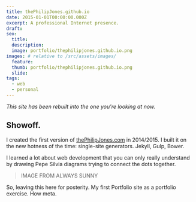 ```yaml
---
title: thePhilipJones.github.io
date: 2015-01-01T00:00:00.000Z
excerpt: A professional Internet presence.
draft:
seo:
  title:
  description:
  image: portfolio/thephilipjones.github.io.png
images: # relative to /src/assets/images/
  feature:
  thumb: portfolio/thephilipjones.github.io.png
  slide:
tags:
  - web
  - personal
---
```


_This site has been rebuilt into the one you're looking at now._

## Showoff.

I created the first version of [thePhilipJones.com](https://thephilipjones.github.io) in 2014/2015. I built it on the new hotness of the time: single-site generators. Jekyll, Gulp, Bower.

I learned a lot about web development that you can only really understand by drawing Pepe Silvia diagrams trying to connect the dots together.

> IMAGE FROM ALWAYS SUNNY

So, leaving this here for posterity. My first Portfolio site as a portfolio exercise. How meta.
